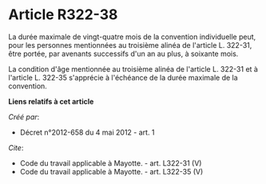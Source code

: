 # Article R322-38

La durée maximale de vingt-quatre mois de la convention individuelle peut, pour les personnes mentionnées au troisième alinéa
de l'article L. 322-31, être portée, par avenants successifs d'un an au plus, à soixante mois. 

La condition d'âge mentionnée au troisième alinéa de l'article L. 322-31 et à l'article L. 322-35 s'apprécie à l'échéance de
la durée maximale de la convention.

**Liens relatifs à cet article**

_Créé par_:

  - Décret n°2012-658 du 4 mai 2012 - art. 1

_Cite_:

  - Code du travail applicable à Mayotte. - art. L322-31 (V)
  - Code du travail applicable à Mayotte. - art. L322-35 (V)
